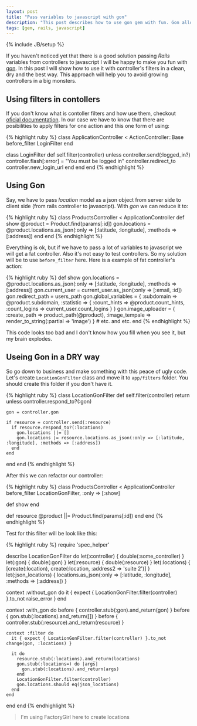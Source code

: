 ```yaml
---
layout: post
title: "Pass variables to javascript with gon"
description: "This post describes how to use gon gem with fun. Gon allows to pass ruby variables from rails server to javascript, but it can grow your controllers in huge monsters. So I offer interesting approach how to avoid it"
tags: [gem, rails, javascript]
---
```

{% include JB/setup %}

If you haven't noticed yet that there is a good solution passing *Rails* variables from controllers to javascript I will be happy to make you fun with [gon](https://github.com/gazay/gon). In this post I will show how to use it with controller's filters in a clean, dry and the best way. This approach will help you to avoid growing controllers in a big monsters.

## Using filters in contollers

If you don't know what is contoller filters and how use them, checkout [oficial documentation](http://guides.rubyonrails.org/action_controller_overview.html#filters). In our case we have to know that there are posibilities to apply filters for one action and this one form of using:

{% highlight ruby %}
class ApplicationController < ActionController::Base
  before_filter LoginFilter
end

class LoginFilter
  def self.filter(controller)
    unless controller.send(:logged_in?)
      controller.flash[:error] = "You must be logged in"
      controller.redirect_to controller.new_login_url
    end
  end
end
{% endhighlight %}

## Using Gon

Say, we have to pass *location* model as a json object from server side to client side (from rails controller to javascript). With *gon* we can reduce it to:

{% highlight ruby %}
class ProductsController < ApplicationController
  def show
    @product = Product.find(params[:id])
    gon.locations = @product.locations.as_json(:only => [:latitude, :longitude], :methods => [:address])
  end
end
{% endhighlight %}

Everything is ok, but if we have to pass a lot of variables to javascript we will get a fat controller. Also it's not easy to test controllers. So my solution will be to use `before_filter` here. Here is a example of fat controller's action:

{% highlight ruby %}
  def show
    gon.locations = @product.locations.as_json(:only => [:latitude, :longitude], :methods => [:address])
    gon.current_user = current_user.as_json(:only => [:email, :id])
    gon.redirect_path = users_path
    gon.global_variables = {
      :subdomain => @product.subdomain,
      :statistic => {
        :count_hints => @product.count_hints,
        :count_logins => current_user.count_logins
      }
    }
    gon.image_uploader = {
      :create_path => product_path(@product),
      :image_tempale => render_to_string(:partial => 'image')
    }
    # etc. and etc.
  end
{% endhighlight %}

This code looks too bad and I don't know how you fill when you see it, but my brain explodes.

## Useing Gon in a DRY way

So go down to business and make something with this peace of ugly code. Let's create `LocationGonFilter` class and move it to `app/filters` folder. You should create this folder if you don't have it.

{% highlight ruby %}
class LocationGonFilter
  def self.filter(controller)
    return unless controller.respond_to?(:gon)

    gon = controller.gon

    if resource = controller.send(:resource)
      if resource.respond_to?(:locations)
        gon.locations ||= []
        gon.locations |= resource.locations.as_json(:only => [:latitude, :longitude], :methods => [:address])
      end
    end
  end
end
{% endhighlight %}

After this we can refactor our controller:

{% highlight ruby %}
class ProductsController < ApplicationController
  before_filter LocationGonFilter, :only => [:show]

  def show
  end

  def resource
    @product ||= Product.find(params[:id])
  end
end
{% endhighlight %}

Test for this filter will be look like this:

{% highlight ruby %}
require 'spec_helper'

describe LocationGonFilter do
  let(:controller) { double(:some_controller) }
  let(:gon) { double(:gon) }
  let(:resource) { double(:resource) }
  let(:locations) { [create(:location), create(:location, :address2 => 'suite 2')] }
  let(:json_locations) { locations.as_json(:only => [:latitude, :longitude], :methods => [:address]) }

  context :without_gon do
    it { expect { LocationGonFilter.filter(controller) }.to_not raise_error }
  end

  context :with_gon do
    before { controller.stub(:gon).and_return(gon) }
    before { gon.stub(:locations).and_return([]) }
    before { controller.stub(:resource).and_return(resource) }

    context :filter do
      it { expect { LocationGonFilter.filter(controller) }.to_not change(gon, :locations) }

      it do
        resource.stub(:locations).and_return(locations)
        gon.stub(:locations=) do |args|
          gon.stub(:locations).and_return(args)
        end
        LocationGonFilter.filter(controller)
        gon.locations.should eq(json_locations)
      end
    end
  end
end
{% endhighlight %}

> I'm using FactoryGirl here to create locations
